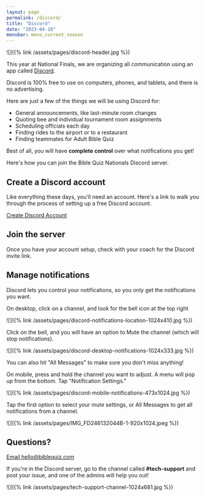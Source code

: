 ```yaml
---
layout: page
permalink: /discord/
title: "Discord"
date: "2023-04-18"
menubar: menu_current_season
---
```


![]({% link /assets/pages/discord-header.jpg %})


This year at National Finals, we are organizing all communication using an app called [Discord](http://discord.com).

Discord is 100% free to use on computers, phones, and tablets, and there is no advertising.

Here are just a few of the things we will be using Discord for:
* General announcements, like last-minute room changes
* Quoting bee and individual tournament room assignments
* Scheduling officials each day
* Finding rides to the airport or to a restaurant
* Finding teammates for Adult Bible Quiz

Best of all, you will have **complete control** over what notifications you get!

Here's how you can join the Bible Quiz Nationals Discord server.

## Create a Discord account

Like everything these days, you'll need an account. Here's a link to walk you through the process of setting up a free Discord account.

<a href="https://support.discord.com/hc/en-us/articles/360033931551-Getting-Started" class="button is-primary">Create Discord Account</a>


## Join the server

Once you have your account setup, check with your coach for the Discord invite link.

<!-- <a href="https://forms.gle/xfWLZniwpVP2pAEp9" class="button is-primary">Request access</a> -->

## Manage notifications

Discord lets you control your notifications, so you only get the notifications you want.

On desktop, click on a channel, and look for the bell icon at the top right

![]({% link /assets/pages/discord-notifications-location-1024x410.jpg %})

Click on the bell, and you will have an option to Mute the channel (which will stop notifications).

![]({% link /assets/pages/discord-desktop-notifications-1024x333.jpg %})

You can also hit "All Messages" to make sure you don't miss anything!

On mobile, press and hold the channel you want to adjust. A menu will pop up from the bottom. Tap "Notification Settings."

![]({% link /assets/pages/discord-mobile-notifications-473x1024.jpg %})

Tap the first option to select your mute settings, or All Messages to get all notifications from a channel.

![]({% link /assets/pages/IMG_FD246132044B-1-920x1024.jpeg %})

## Questions?

<a href="mailto:hello@biblequiz.com" class="button is-primary">Email hello@biblequiz.com</a>

If you're in the Discord server, go to the channel called **#tech-support** and post your issue, and one of the admins will help you out!

![]({% link /assets/pages/tech-support-channel-1024x681.jpg %})